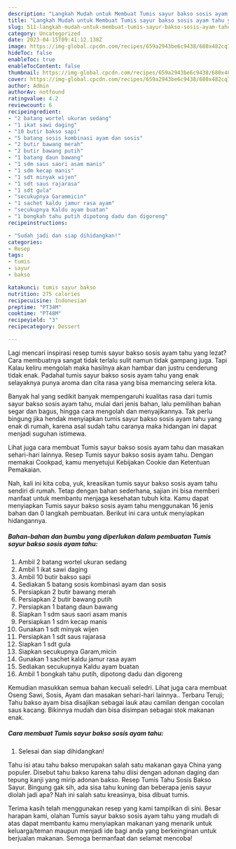 ```yaml
---
description: "Langkah Mudah untuk Membuat Tumis sayur bakso sosis ayam tahu yang Lezat"
title: "Langkah Mudah untuk Membuat Tumis sayur bakso sosis ayam tahu yang Lezat"
slug: 511-langkah-mudah-untuk-membuat-tumis-sayur-bakso-sosis-ayam-tahu-yang-lezat
category: Uncategorized
date: 2023-04-15T09:41:12.138Z
image: https://img-global.cpcdn.com/recipes/659a2943be6c9438/680x482cq70/tumis-sayur-bakso-sosis-ayam-tahu-foto-resep-utama.jpg
hideToc: false
enableToc: true
enableTocContent: false
thumbnail: https://img-global.cpcdn.com/recipes/659a2943be6c9438/680x482cq70/tumis-sayur-bakso-sosis-ayam-tahu-foto-resep-utama.jpg
cover: https://img-global.cpcdn.com/recipes/659a2943be6c9438/680x482cq70/tumis-sayur-bakso-sosis-ayam-tahu-foto-resep-utama.jpg
author: Admin
authorAv: notfound
ratingvalue: 4.2
reviewcount: 6
recipeingredient:
- "2 batang wortel ukuran sedang"
- "1 ikat sawi daging"
- "10 butir bakso sapi"
- "5 batang sosis kombinasi ayam dan sosis"
- "2 butir bawang merah"
- "2 butir bawang putih"
- "1 batang daun bawang"
- "1 sdm saus saori asam manis"
- "1 sdm kecap manis"
- "1 sdt minyak wijen"
- "1 sdt saus rajarasa"
- "1 sdt gula"
- "secukupnya Garammicin"
- "1 sachet kaldu jamur rasa ayam"
- "secukupnya Kaldu ayam buatan"
- "1 bongkah tahu putih dipotong dadu dan digoreng"
recipeinstructions:

- "Sudah jadi dan siap dihidangkan!"
categories:
- Resep
tags:
- tumis
- sayur
- bakso

katakunci: tumis sayur bakso 
nutrition: 275 calories
recipecuisine: Indonesian
preptime: "PT34M"
cooktime: "PT48M"
recipeyield: "3"
recipecategory: Dessert

---
```



Lagi mencari inspirasi resep tumis sayur bakso sosis ayam tahu yang lezat? Cara membuatnya sangat tidak terlalu sulit namun tidak gampang juga. Tapi Kalau keliru mengolah maka hasilnya akan hambar dan justru cenderung tidak enak. Padahal tumis sayur bakso sosis ayam tahu yang enak selayaknya punya aroma dan cita rasa yang bisa memancing selera kita.


Banyak hal yang sedikit banyak mempengaruhi kualitas rasa dari tumis sayur bakso sosis ayam tahu, mulai dari jenis bahan, lalu pemilihan bahan segar dan bagus, hingga cara mengolah dan menyajikannya. Tak perlu bingung jika hendak menyiapkan tumis sayur bakso sosis ayam tahu yang enak di rumah, karena asal sudah tahu caranya maka hidangan ini dapat menjadi suguhan istimewa.

Lihat juga cara membuat Tumis sayur bakso sosis ayam tahu dan masakan sehari-hari lainnya. Resep Tumis sayur bakso sosis ayam tahu. Dengan memakai Cookpad, kamu menyetujui Kebijakan Cookie dan Ketentuan Pemakaian.


Nah, kali ini kita coba, yuk, kreasikan tumis sayur bakso sosis ayam tahu sendiri di rumah. Tetap dengan bahan sederhana, sajian ini bisa memberi manfaat untuk membantu menjaga kesehatan tubuh kita. Kamu dapat menyiapkan Tumis sayur bakso sosis ayam tahu menggunakan 16 jenis bahan dan 0 langkah pembuatan. Berikut ini cara untuk menyiapkan hidangannya.

<!--inarticleads1-->

##### Bahan-bahan dan bumbu yang diperlukan dalam pembuatan Tumis sayur bakso sosis ayam tahu:

1. Ambil 2 batang wortel ukuran sedang
1. Ambil 1 ikat sawi daging
1. Ambil 10 butir bakso sapi
1. Sediakan 5 batang sosis kombinasi ayam dan sosis
1. Persiapkan 2 butir bawang merah
1. Persiapkan 2 butir bawang putih
1. Persiapkan 1 batang daun bawang
1. Siapkan 1 sdm saus saori asam manis
1. Persiapkan 1 sdm kecap manis
1. Gunakan 1 sdt minyak wijen
1. Persiapkan 1 sdt saus rajarasa
1. Siapkan 1 sdt gula
1. Siapkan secukupnya Garam,micin
1. Gunakan 1 sachet kaldu jamur rasa ayam
1. Sediakan secukupnya Kaldu ayam buatan
1. Ambil 1 bongkah tahu putih, dipotong dadu dan digoreng


Kemudian masukkan semua bahan kecuali seledri. Lihat juga cara membuat Oseng Sawi, Sosis, Ayam dan masakan sehari-hari lainnya.. Terbaru Teruji; Tahu bakso ayam bisa disajikan sebagai lauk atau camilan dengan cocolan saus kacang. Bikinnya mudah dan bisa disimpan sebagai stok makanan enak. 

<!--inarticleads2-->

##### Cara membuat Tumis sayur bakso sosis ayam tahu:


1. Selesai dan siap dihidangkan!

Tahu isi atau tahu bakso merupakan salah satu makanan gaya China yang populer. Disebut tahu bakso karena tahu diisi dengan adonan daging dan tepung kanji yang mirip adonan bakso. Resep Tumis Tahu Sosis Bakso Sayur. Bingung gak sih, ada sisa tahu kuning dan beberapa jenis sayur diolah jadi apa? Nah ini salah satu kreasinya, bisa dibuat tumis. 

Terima kasih telah menggunakan resep yang kami tampilkan di sini. Besar harapan kami, olahan Tumis sayur bakso sosis ayam tahu yang mudah di atas dapat membantu kamu menyiapkan makanan yang menarik untuk keluarga/teman maupun menjadi ide bagi anda yang berkeinginan untuk berjualan makanan. Semoga bermanfaat dan selamat mencoba!
